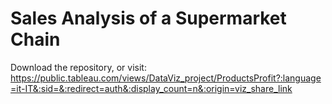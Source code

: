 # Sales Analysis of a Supermarket Chain
Download the repository, or visit: https://public.tableau.com/views/DataViz_project/ProductsProfit?:language=it-IT&:sid=&:redirect=auth&:display_count=n&:origin=viz_share_link

